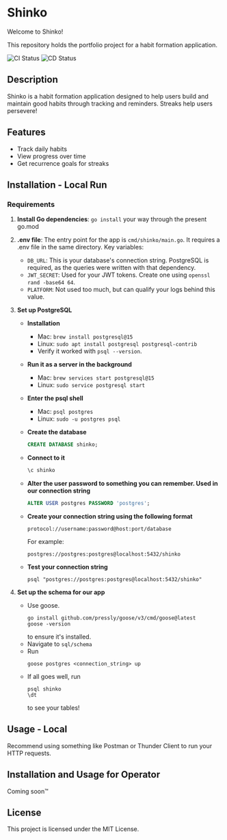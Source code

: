 # Shinko

Welcome to Shinko!

This repository holds the portfolio project for a habit formation application.

![CI Status](https://github.com/Joeavaikath/shinko/actions/workflows/ci.yml/badge.svg)
![CD Status](https://github.com/Joeavaikath/shinko/actions/workflows/cd.yml/badge.svg)

## Description

Shinko is a habit formation application designed to help users build and maintain good habits through tracking and reminders. Streaks help users persevere!

## Features

- Track daily habits
- View progress over time
- Get recurrence goals for streaks

## Installation - Local Run

### Requirements

1. **Install Go dependencies**: `go install` your way through the present go.mod
2. **.env file**: The entry point for the app is `cmd/shinko/main.go`. It requires a .env file in the same directory. Key variables:
    - `DB_URL`: This is your database's connection string. PostgreSQL is required, as the queries were written with that dependency.
    - `JWT_SECRET`: Used for your JWT tokens. Create one using `openssl rand -base64 64`.
    - `PLATFORM`: Not used too much, but can qualify your logs behind this value.

3. **Set up PostgreSQL**
    - **Installation**
        - Mac: `brew install postgresql@15`
        - Linux: `sudo apt install postgresql postgresql-contrib`
        - Verify it worked with `psql --version`.

    - **Run it as a server in the background**
        - Mac: `brew services start postgresql@15`
        - Linux: `sudo service postgresql start`

    - **Enter the psql shell**
        - Mac: `psql postgres`
        - Linux: `sudo -u postgres psql`

    - **Create the database**
        ```sql
        CREATE DATABASE shinko;
        ```

    - **Connect to it**
        ```sql
        \c shinko
        ```

    - **Alter the user password to something you can remember. Used in our connection string**
        ```sql
        ALTER USER postgres PASSWORD 'postgres';
        ```

    - **Create your connection string using the following format**
        ```
        protocol://username:password@host:port/database
        ```
        For example:
        ```
        postgres://postgres:postgres@localhost:5432/shinko
        ```

    - **Test your connection string**
        ```
        psql "postgres://postgres:postgres@localhost:5432/shinko"
        ```

4. **Set up the schema for our app**
    - Use goose.
        ```
        go install github.com/pressly/goose/v3/cmd/goose@latest
        goose -version
        ```
        to ensure it's installed.
    - Navigate to `sql/schema`
    - Run
        ```
        goose postgres <connection_string> up
        ```
    - If all goes well, run
        ```
        psql shinko
        \dt
        ```
        to see your tables!

## Usage - Local

Recommend using something like Postman or Thunder Client to run your HTTP requests.

## Installation and Usage for Operator

Coming soon™️

## License

This project is licensed under the MIT License.
